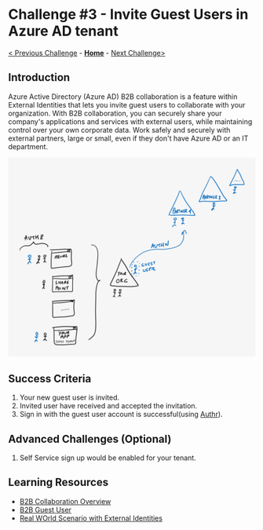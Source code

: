 # Challenge \#3 - Invite Guest Users in Azure AD tenant

[< Previous Challenge](./02-test-sign-in.md) - **[Home](../README.md)** - [Next Challenge>](./04-integrate-app.md)

## Introduction

Azure Active Directory (Azure AD) B2B collaboration is a feature within External Identities that lets you invite guest users to collaborate with your organization. With B2B collaboration, you can securely share your company's applications and services with external users, while maintaining control over your own corporate data. Work safely and securely with external partners, large or small, even if they don't have Azure AD or an IT department.

![Azure AD B2B guest User Access](../Images/aad-b2b-guest-user.png)

## Success Criteria

1. Your new guest user is invited.
2. Invited user have received and accepted the invitation.
3. Sign in with the guest user account is successful(using [Authr](https://authr.biz/)).


## Advanced Challenges (Optional)

1. Self Service sign up would be enabled for your tenant.


## Learning Resources

- [B2B Collaboration Overview](https://learn.microsoft.com/en-us/azure/active-directory/external-identities/what-is-b2b)
- [B2B Guest User ](https://learn.microsoft.com/en-us/azure/active-directory/external-identities/user-properties)
- [Real WOrld Scenario with External Identities](https://github.com/Azure/FTALive-Sessions/blob/main/content/identity/microsoft-identity-platform/11-external-identities-scenario.md)